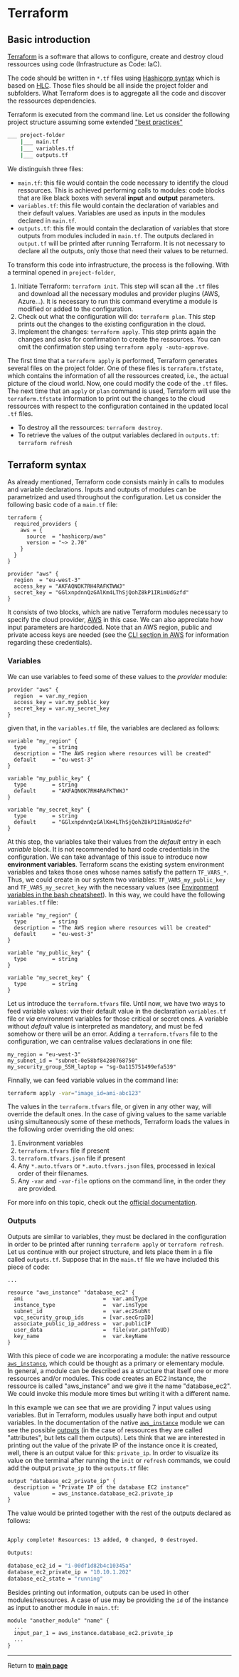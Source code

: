 # Terraform 

## Basic introduction

[Terraform](https://www.terraform.io/) is a software that allows to configure, create and destroy cloud ressources using code (Infrastructure as Code: IaC).

The code should be written in `*.tf` files using [Hashicorp syntax](https://www.terraform.io/docs/language/syntax/configuration.html) 
which is based on [HLC](https://github.com/hashicorp/hcl/blob/main/hclsyntax/spec.md). 
Those files should be all inside the project folder and subfolders.
What Terraform does is to aggregate all the code and discover the ressources dependencies.

Terraform is executed from the command line. Let us consider the following project structure assuming some extended ["best practices"](https://www.terraform-best-practices.com/code-structure)
```sh
___ project-folder
    |___ main.tf
    |___ variables.tf
    |___ outputs.tf
```
We distinguish three files:
* `main.tf`: this file would contain the code necessary to identify the cloud ressources. This is achieved performing calls to modules: code blocks that are like black boxes with several **input** and **output** parameters.
* `variables.tf`: this file would contain the declaration of variables and their default values. Variables are used as inputs in the modules declared in `main.tf`.
* `outputs.tf`: this file would contain the declaration of variables that store outputs from modules included in `main.tf`. The outputs declared in `output.tf` will be printed after running Terraform. It is not necessary to declare all the outputs, only those that need their values to be returned.

To transform this code into infrastructure, the process is the following. With a terminal opened in `project-folder`,
1. Initiate Terraform: `terraform init`. This step will scan all the `.tf` files and download all the necessary modules and provider plugins (AWS, Azure...). It is necessary to run this command everytime a module is modified or added to the configuration.
2. Check out what the configuration will do: `terraform plan`. This step prints out the changes to the existing configuration in the cloud.
3. Implement the changes: `terraform apply`. This step prints again the changes and asks for confirmation to create the ressources. You can omit the confirmation step using `terraform apply -auto-approve`.

The first time that a `terraform apply` is performed, Terraform generates several files on the project folder. 
One of these files is `terraform.tfstate`, which contains the information of all the ressources created, i.e., the actual picture of the cloud world.
Now, one could modify the code of the `.tf` files.
The next time that an `apply` or `plan` command is used, 
Terraform will use the `terraform.tfstate` information to print out the changes to the cloud ressources with respect to the configuration contained in the updated local `.tf` files.

* To destroy all the ressources: `terraform destroy`.
* To retrieve the values of the output variables declared in `outputs.tf`: `terraform refresh`

## Terraform syntax

As already mentioned, Terraform code consists mainly in calls to modules and variable declarations. Inputs and outputs of modules can be parametrized and used throughout the configuration. Let us consider the following basic code of a `main.tf` file:
```hlc
terraform {
  required_providers {
    aws = {
      source  = "hashicorp/aws"
      version = "~> 2.70"
    }
  }
}

provider "aws" {
  region  = "eu-west-3"
  access_key = "AKFAQNOK7RH4RAFKTWWJ"
  secret_key = "GGlxnpdnnQzGAlKm4LThSjQohZ8kP1IRimUdGzfd"
}
```
It consists of two blocks, which are native Terraform modules necessary to specify the cloud provider, [AWS](https://registry.terraform.io/providers/hashicorp/aws/latest/docs) in this case. We can also appreciate how input parameters are hardcoded. Note that an AWS region, public and private access keys are needed (see the [CLI section in AWS](../AWS/README.md) for information regarding these credentials). 

### Variables

We can use variables to feed some of these values to the _provider_ module:
```hlc
provider "aws" {
  region  = var.my_region
  access_key = var.my_public_key
  secret_key = var.my_secret_key
}
```
given that, in the `variables.tf` file, the variables are declared as follows:
```hcl
variable "my_region" {
  type        = string
  description = "The AWS region where resources will be created"
  default     = "eu-west-3"
}

variable "my_public_key" {
  type        = string
  default     = "AKFAQNOK7RH4RAFKTWWJ"
}

variable "my_secret_key" {
  type        = string
  default     = "GGlxnpdnnQzGAlKm4LThSjQohZ8kP1IRimUdGzfd"
}
```
At this step, the variables take their values from the _default_ entry in each _variable_ block.
It is not recommended to hard code credentials in the configuration. 
We can take advantage of this issue to introduce now **environment variables**. 
Terraform scans the existing system environment variables and takes those ones whose names satisfy the pattern `TF_VARS_*`. 
Thus, we could create in our system two variables: `TF_VARS_my_public_key` and `TF_VARS_my_secret_key` with the necessary values (see [Environment variables in the bash cheatsheet](../bash/README.md)).
In this way, we could have the following `variables.tf` file:
```hcl
variable "my_region" {
  type        = string
  description = "The AWS region where resources will be created"
  default     = "eu-west-3"
}

variable "my_public_key" {
  type        = string
}

variable "my_secret_key" {
  type        = string
}
```
Let us introduce the `terraform.tfvars` file. Until now, we have two ways to feed variable values: _via_ their default value in the declaration `variables.tf` file or _via_ environment variables for those critical or secret ones. A variable without _default_ value is interpreted as mandatory, and must be fed somehow or there will be an error. Adding a `terraform.tfvars` file to the configuration, we can centralise values declarations in one file:
```hcl
my_region = "eu-west-3"
my_subnet_id = "subnet-0e58bf84280768750"
my_security_group_SSH_laptop = "sg-0a115751499efa539"
```
Finnally, we can feed variable values in the command line:
```sh
terraform apply -var="image_id=ami-abc123"
```
The values in the `terraform.tfvars` file, or given in any other way, will override the default ones. In the case of giving values to the same variable using simultaneously some of these methods, Terraform loads the values in the following order overriding the old ones:
1. Environment variables
2. `terraform.tfvars` file if present
3. `terraform.tfvars.json` file if present
4. Any `*.auto.tfvars` or `*.auto.tfvars.json` files, processed in lexical order of their filenames.
5. Any `-var` and `-var-file` options on the command line, in the order they are provided.

For more info on this topic, check out the [official documentation](https://www.terraform.io/docs/language/values/variables.html). 

### Outputs

Outputs are similar to variables, they must be declared in the configuration in order to be printed after running `terraform apply` or `terraform refresh`. 
Let us continue with our project structure, and lets place them in a file called `outputs.tf`. Suppose that in the `main.tf` file we have included this piece of code:
```hlc
...

resource "aws_instance" "database_ec2" {
  ami                         =  var.amiType
  instance_type               =  var.insType
  subnet_id                   =  var.ec2SubNt
  vpc_security_group_ids      = [var.secGrpID]
  associate_public_ip_address =  var.publicIP
  user_data                   =  file(var.pathToUD)
  key_name                    =  var.keyName
}

```
With this piece of code we are incorporating a module: the native ressource [`aws_instance`](https://registry.terraform.io/providers/hashicorp/aws/latest/docs/resources/instance#argument-reference), which could be thought as a primary or elementary module. 
In general, a module can be described as a structure that itself one or more ressources and/or modules. 
This code creates an EC2 instance, the ressource is called "aws_instance" and we give it the name "database_ec2". 
We could invoke this module more times but writing it with a different name. 

In this example we can see that we are providing 7 input values using variables. 
But in Terraform, modules usually have both input and output variables.
In the documentation of the native [`aws_instance`](https://registry.terraform.io/providers/hashicorp/aws/latest/docs/resources/instance#argument-reference) module we can see the possible [outputs](https://registry.terraform.io/providers/hashicorp/aws/latest/docs/resources/instance#attributes-reference) (in the case of ressources they are called "attributes", but lets call them outputs). 
Lets think that we are interested in printing out the value of the private IP of the instance once it is created, well, there is an output value for this: `private_ip`. 
In order to visualize its value on the terminal after running the `init` or `refresh` commands, we could add the output `private_ip` to the `outputs.tf` file:
```hlc
output "database_ec2_private_ip" {
  description = "Private IP of the database EC2 instance"
  value       = aws_instance.database_ec2.private_ip
}
```
The value would be printed together with the rest of the outputs declared as follows:
```sh

Apply complete! Resources: 13 added, 0 changed, 0 destroyed.

Outputs:

database_ec2_id = "i-00df1d82b4c10345a"
database_ec2_private_ip = "10.10.1.202"
database_ec2_state = "running"
```

Besides printing out information, outputs can be used in other modules/ressources. A case of use may be providing the `id` of the instance as input to another module in `main.tf`:
```hlc
module "another_module" "name" {
  ...
  input_par_1 = aws_instance.database_ec2.private_ip
  ...
}
```

***

Return to **[main page](../README.md)** 

